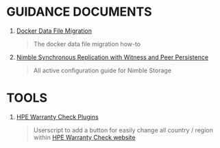 # GUIDANCE DOCUMENTS
  1. [Docker Data File Migration](./docker_file_mig.md)
     > The docker data file migration how-to
     
  2. [Nimble Synchronous Replication with Witness and Peer Persistence](./Nimble_Replication_Peer_Persistence.md)
     > All active configuration guide for Nimble Storage

# TOOLS
  1. [HPE Warranty Check Plugins](https://github.com/anggawisnu/usc_hpe-warranty-region-changer)
     > Userscript to add a button for easily change all country / region within [HPE Warranty Check website](https://support.hpe.com/hpsc/wc/public/home)

